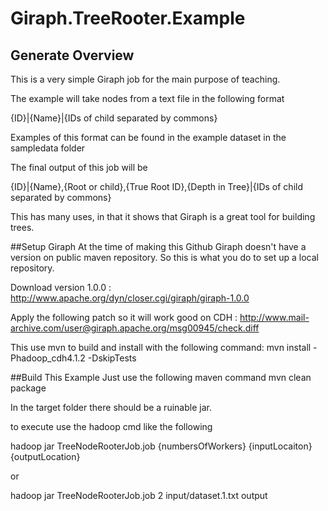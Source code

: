 # Giraph.TreeRooter.Example
## Generate Overview
This is a very simple Giraph job for the main purpose of teaching.

The example will take nodes from a text file in the following format

{ID}|{Name}|{IDs of child separated by commons}

Examples of this format can be found in the example dataset in the sampledata folder

The final output of this job will be

{ID}|{Name},{Root or child},{True Root ID},{Depth in Tree}|{IDs of child separated by commons}

This has many uses, in that it shows that Giraph is a great tool for building trees.

##Setup Giraph
At the time of making this Github Giraph doesn't have a version on public maven repository.  So this is what you do to set up a local repository.

Download version 1.0.0 : http://www.apache.org/dyn/closer.cgi/giraph/giraph-1.0.0

Apply the following patch so it will work good on CDH : http://www.mail-archive.com/user@giraph.apache.org/msg00945/check.diff

This use mvn to build and install with the following command: 
mvn install -Phadoop_cdh4.1.2 -DskipTests

##Build This Example
Just use the following maven command
mvn clean package

In the target folder there should be a ruinable jar.

to execute use the hadoop cmd like the following

hadoop jar TreeNodeRooterJob.job {numbersOfWorkers} {inputLocaiton} {outputLocation}

or

hadoop jar TreeNodeRooterJob.job 2 input/dataset.1.txt output 

